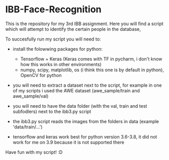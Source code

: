 # IBB-Face-Recognition
This is the repository for my 3rd IBB assignment. Here you will find a script which will attempt to identify the certain people in the database,

To succesfully run my script you will need to:
- install the folowwing packages for python: 
	- Tensorflow + Keras (Keras comes with TF in pycharm, i don't know how this works in other environments)
	- numpy, scipy, matplotlib, os (i think this one is by default in python), OpenCV for python
- you will need to extract a dataset next to the script, for example in one of my scripts i used the AWE dataset (awe_sample/train and awe_sample/val)


- you will need to have the data folder (with the val, train and test subfodlers) next to the ibb3.py script
- the ibb3.py script reads the images from the folders in data (example 'data/train/...')
- tensorflow and keras work best for python version 3.6-3.8, it did not work for me on 3.9 because it is not supported there

Have fun with my script! :D
